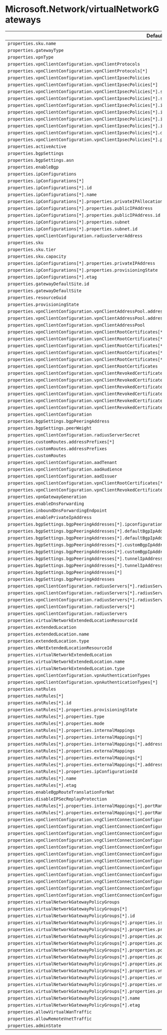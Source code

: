 # Microsoft.Network/virtualNetworkGateways

| Default Path | Alias |
|---|---|
| `properties.sku.name` | `Microsoft.Network/virtualNetworkGateways/sku.name` |
| `properties.gatewayType` | `Microsoft.Network/virtualNetworkGateways/gatewayType` |
| `properties.vpnType` | `Microsoft.Network/virtualNetworkGateways/vpnType` |
| `properties.vpnClientConfiguration.vpnClientProtocols` | `Microsoft.Network/virtualNetworkGateways/vpnClientConfiguration.vpnClientProtocols` |
| `properties.vpnClientConfiguration.vpnClientProtocols[*]` | `Microsoft.Network/virtualNetworkGateways/vpnClientConfiguration.vpnClientProtocols[*]` |
| `properties.vpnClientConfiguration.vpnClientIpsecPolicies` | `Microsoft.Network/virtualNetworkGateways/vpnClientConfiguration.vpnClientIpsecPolicies` |
| `properties.vpnClientConfiguration.vpnClientIpsecPolicies[*]` | `Microsoft.Network/virtualNetworkGateways/vpnClientConfiguration.vpnClientIpsecPolicies[*]` |
| `properties.vpnClientConfiguration.vpnClientIpsecPolicies[*].saLifeTimeSeconds` | `Microsoft.Network/virtualNetworkGateways/vpnClientConfiguration.vpnClientIpsecPolicies[*].saLifeTimeSeconds` |
| `properties.vpnClientConfiguration.vpnClientIpsecPolicies[*].saDataSizeKilobytes` | `Microsoft.Network/virtualNetworkGateways/vpnClientConfiguration.vpnClientIpsecPolicies[*].saDataSizeKilobytes` |
| `properties.vpnClientConfiguration.vpnClientIpsecPolicies[*].ipsecEncryption` | `Microsoft.Network/virtualNetworkGateways/vpnClientConfiguration.vpnClientIpsecPolicies[*].ipsecEncryption` |
| `properties.vpnClientConfiguration.vpnClientIpsecPolicies[*].ipsecIntegrity` | `Microsoft.Network/virtualNetworkGateways/vpnClientConfiguration.vpnClientIpsecPolicies[*].ipsecIntegrity` |
| `properties.vpnClientConfiguration.vpnClientIpsecPolicies[*].ikeEncryption` | `Microsoft.Network/virtualNetworkGateways/vpnClientConfiguration.vpnClientIpsecPolicies[*].ikeEncryption` |
| `properties.vpnClientConfiguration.vpnClientIpsecPolicies[*].ikeIntegrity` | `Microsoft.Network/virtualNetworkGateways/vpnClientConfiguration.vpnClientIpsecPolicies[*].ikeIntegrity` |
| `properties.vpnClientConfiguration.vpnClientIpsecPolicies[*].dhGroup` | `Microsoft.Network/virtualNetworkGateways/vpnClientConfiguration.vpnClientIpsecPolicies[*].dhGroup` |
| `properties.vpnClientConfiguration.vpnClientIpsecPolicies[*].pfsGroup` | `Microsoft.Network/virtualNetworkGateways/vpnClientConfiguration.vpnClientIpsecPolicies[*].pfsGroup` |
| `properties.activeActive` | `Microsoft.Network/virtualNetworkGateways/activeActive` |
| `properties.bgpSettings` | `Microsoft.Network/virtualNetworkGateways/bgpSettings` |
| `properties.bgpSettings.asn` | `Microsoft.Network/virtualNetworkGateways/bgpSettings.asn` |
| `properties.enableBgp` | `Microsoft.Network/virtualNetworkGateways/enableBgp` |
| `properties.ipConfigurations` | `Microsoft.Network/virtualNetworkGateways/ipConfigurations` |
| `properties.ipConfigurations[*]` | `Microsoft.Network/virtualNetworkGateways/ipConfigurations[*]` |
| `properties.ipConfigurations[*].id` | `Microsoft.Network/virtualNetworkGateways/ipConfigurations[*].id` |
| `properties.ipConfigurations[*].name` | `Microsoft.Network/virtualNetworkGateways/ipConfigurations[*].name` |
| `properties.ipConfigurations[*].properties.privateIPAllocationMethod` | `Microsoft.Network/virtualNetworkGateways/ipConfigurations[*].privateIPAllocationMethod` |
| `properties.ipConfigurations[*].properties.publicIPAddress` | `Microsoft.Network/virtualNetworkGateways/ipConfigurations[*].publicIPAddress` |
| `properties.ipConfigurations[*].properties.publicIPAddress.id` | `Microsoft.Network/virtualNetworkGateways/ipConfigurations[*].publicIPAddress.id` |
| `properties.ipConfigurations[*].properties.subnet` | `Microsoft.Network/virtualNetworkGateways/ipConfigurations[*].subnet` |
| `properties.ipConfigurations[*].properties.subnet.id` | `Microsoft.Network/virtualNetworkGateways/ipConfigurations[*].subnet.id` |
| `properties.vpnClientConfiguration.radiusServerAddress` | `Microsoft.Network/virtualNetworkGateways/vpnClientConfiguration.radiusServerAddress` |
| `properties.sku` | `Microsoft.Network/virtualNetworkGateways/sku` |
| `properties.sku.tier` | `Microsoft.Network/virtualNetworkGateways/sku.tier` |
| `properties.sku.capacity` | `Microsoft.Network/virtualNetworkGateways/sku.capacity` |
| `properties.ipConfigurations[*].properties.privateIPAddress` | `Microsoft.Network/virtualNetworkGateways/ipConfigurations[*].privateIPAddress` |
| `properties.ipConfigurations[*].properties.provisioningState` | `Microsoft.Network/virtualNetworkGateways/ipConfigurations[*].provisioningState` |
| `properties.ipConfigurations[*].etag` | `Microsoft.Network/virtualNetworkGateways/ipConfigurations[*].etag` |
| `properties.gatewayDefaultSite.id` | `Microsoft.Network/virtualNetworkGateways/gatewayDefaultSite.id` |
| `properties.gatewayDefaultSite` | `Microsoft.Network/virtualNetworkGateways/gatewayDefaultSite` |
| `properties.resourceGuid` | `Microsoft.Network/virtualNetworkGateways/resourceGuid` |
| `properties.provisioningState` | `Microsoft.Network/virtualNetworkGateways/provisioningState` |
| `properties.vpnClientConfiguration.vpnClientAddressPool.addressPrefixes[*]` | `Microsoft.Network/virtualNetworkGateways/vpnClientConfiguration.vpnClientAddressPool.addressPrefixes[*]` |
| `properties.vpnClientConfiguration.vpnClientAddressPool.addressPrefixes` | `Microsoft.Network/virtualNetworkGateways/vpnClientConfiguration.vpnClientAddressPool.addressPrefixes` |
| `properties.vpnClientConfiguration.vpnClientAddressPool` | `Microsoft.Network/virtualNetworkGateways/vpnClientConfiguration.vpnClientAddressPool` |
| `properties.vpnClientConfiguration.vpnClientRootCertificates[*].properties.publicCertData` | `Microsoft.Network/virtualNetworkGateways/vpnClientConfiguration.vpnClientRootCertificates[*].publicCertData` |
| `properties.vpnClientConfiguration.vpnClientRootCertificates[*].properties.provisioningState` | `Microsoft.Network/virtualNetworkGateways/vpnClientConfiguration.vpnClientRootCertificates[*].provisioningState` |
| `properties.vpnClientConfiguration.vpnClientRootCertificates[*].name` | `Microsoft.Network/virtualNetworkGateways/vpnClientConfiguration.vpnClientRootCertificates[*].name` |
| `properties.vpnClientConfiguration.vpnClientRootCertificates[*].etag` | `Microsoft.Network/virtualNetworkGateways/vpnClientConfiguration.vpnClientRootCertificates[*].etag` |
| `properties.vpnClientConfiguration.vpnClientRootCertificates[*]` | `Microsoft.Network/virtualNetworkGateways/vpnClientConfiguration.vpnClientRootCertificates[*]` |
| `properties.vpnClientConfiguration.vpnClientRootCertificates` | `Microsoft.Network/virtualNetworkGateways/vpnClientConfiguration.vpnClientRootCertificates` |
| `properties.vpnClientConfiguration.vpnClientRevokedCertificates[*].properties.thumbprint` | `Microsoft.Network/virtualNetworkGateways/vpnClientConfiguration.vpnClientRevokedCertificates[*].thumbprint` |
| `properties.vpnClientConfiguration.vpnClientRevokedCertificates[*].properties.provisioningState` | `Microsoft.Network/virtualNetworkGateways/vpnClientConfiguration.vpnClientRevokedCertificates[*].provisioningState` |
| `properties.vpnClientConfiguration.vpnClientRevokedCertificates[*].name` | `Microsoft.Network/virtualNetworkGateways/vpnClientConfiguration.vpnClientRevokedCertificates[*].name` |
| `properties.vpnClientConfiguration.vpnClientRevokedCertificates[*].etag` | `Microsoft.Network/virtualNetworkGateways/vpnClientConfiguration.vpnClientRevokedCertificates[*].etag` |
| `properties.vpnClientConfiguration.vpnClientRevokedCertificates[*]` | `Microsoft.Network/virtualNetworkGateways/vpnClientConfiguration.vpnClientRevokedCertificates[*]` |
| `properties.vpnClientConfiguration.vpnClientRevokedCertificates` | `Microsoft.Network/virtualNetworkGateways/vpnClientConfiguration.vpnClientRevokedCertificates` |
| `properties.vpnClientConfiguration` | `Microsoft.Network/virtualNetworkGateways/vpnClientConfiguration` |
| `properties.bgpSettings.bgpPeeringAddress` | `Microsoft.Network/virtualNetworkGateways/bgpSettings.bgpPeeringAddress` |
| `properties.bgpSettings.peerWeight` | `Microsoft.Network/virtualNetworkGateways/bgpSettings.peerWeight` |
| `properties.vpnClientConfiguration.radiusServerSecret` | `Microsoft.Network/virtualNetworkGateways/vpnClientConfiguration.radiusServerSecret` |
| `properties.customRoutes.addressPrefixes[*]` | `Microsoft.Network/virtualNetworkGateways/customRoutes.addressPrefixes[*]` |
| `properties.customRoutes.addressPrefixes` | `Microsoft.Network/virtualNetworkGateways/customRoutes.addressPrefixes` |
| `properties.customRoutes` | `Microsoft.Network/virtualNetworkGateways/customRoutes` |
| `properties.vpnClientConfiguration.aadTenant` | `Microsoft.Network/virtualNetworkGateways/vpnClientConfiguration.aadTenant` |
| `properties.vpnClientConfiguration.aadAudience` | `Microsoft.Network/virtualNetworkGateways/vpnClientConfiguration.aadAudience` |
| `properties.vpnClientConfiguration.aadIssuer` | `Microsoft.Network/virtualNetworkGateways/vpnClientConfiguration.aadIssuer` |
| `properties.vpnClientConfiguration.vpnClientRootCertificates[*].id` | `Microsoft.Network/virtualNetworkGateways/vpnClientConfiguration.vpnClientRootCertificates[*].id` |
| `properties.vpnClientConfiguration.vpnClientRevokedCertificates[*].id` | `Microsoft.Network/virtualNetworkGateways/vpnClientConfiguration.vpnClientRevokedCertificates[*].id` |
| `properties.vpnGatewayGeneration` | `Microsoft.Network/virtualNetworkGateways/vpnGatewayGeneration` |
| `properties.enableDnsForwarding` | `Microsoft.Network/virtualNetworkGateways/enableDnsForwarding` |
| `properties.inboundDnsForwardingEndpoint` | `Microsoft.Network/virtualNetworkGateways/inboundDnsForwardingEndpoint` |
| `properties.enablePrivateIpAddress` | `Microsoft.Network/virtualNetworkGateways/enablePrivateIpAddress` |
| `properties.bgpSettings.bgpPeeringAddresses[*].ipconfigurationId` | `Microsoft.Network/virtualNetworkGateways/bgpSettings.bgpPeeringAddresses[*].ipconfigurationId` |
| `properties.bgpSettings.bgpPeeringAddresses[*].defaultBgpIpAddresses[*]` | `Microsoft.Network/virtualNetworkGateways/bgpSettings.bgpPeeringAddresses[*].defaultBgpIpAddresses[*]` |
| `properties.bgpSettings.bgpPeeringAddresses[*].defaultBgpIpAddresses` | `Microsoft.Network/virtualNetworkGateways/bgpSettings.bgpPeeringAddresses[*].defaultBgpIpAddresses` |
| `properties.bgpSettings.bgpPeeringAddresses[*].customBgpIpAddresses[*]` | `Microsoft.Network/virtualNetworkGateways/bgpSettings.bgpPeeringAddresses[*].customBgpIpAddresses[*]` |
| `properties.bgpSettings.bgpPeeringAddresses[*].customBgpIpAddresses` | `Microsoft.Network/virtualNetworkGateways/bgpSettings.bgpPeeringAddresses[*].customBgpIpAddresses` |
| `properties.bgpSettings.bgpPeeringAddresses[*].tunnelIpAddresses[*]` | `Microsoft.Network/virtualNetworkGateways/bgpSettings.bgpPeeringAddresses[*].tunnelIpAddresses[*]` |
| `properties.bgpSettings.bgpPeeringAddresses[*].tunnelIpAddresses` | `Microsoft.Network/virtualNetworkGateways/bgpSettings.bgpPeeringAddresses[*].tunnelIpAddresses` |
| `properties.bgpSettings.bgpPeeringAddresses[*]` | `Microsoft.Network/virtualNetworkGateways/bgpSettings.bgpPeeringAddresses[*]` |
| `properties.bgpSettings.bgpPeeringAddresses` | `Microsoft.Network/virtualNetworkGateways/bgpSettings.bgpPeeringAddresses` |
| `properties.vpnClientConfiguration.radiusServers[*].radiusServerAddress` | `Microsoft.Network/virtualNetworkGateways/vpnClientConfiguration.radiusServers[*].radiusServerAddress` |
| `properties.vpnClientConfiguration.radiusServers[*].radiusServerScore` | `Microsoft.Network/virtualNetworkGateways/vpnClientConfiguration.radiusServers[*].radiusServerScore` |
| `properties.vpnClientConfiguration.radiusServers[*].radiusServerSecret` | `Microsoft.Network/virtualNetworkGateways/vpnClientConfiguration.radiusServers[*].radiusServerSecret` |
| `properties.vpnClientConfiguration.radiusServers[*]` | `Microsoft.Network/virtualNetworkGateways/vpnClientConfiguration.radiusServers[*]` |
| `properties.vpnClientConfiguration.radiusServers` | `Microsoft.Network/virtualNetworkGateways/vpnClientConfiguration.radiusServers` |
| `properties.virtualNetworkExtendedLocationResourceId` | `Microsoft.Network/virtualnetworkgateways/virtualNetworkExtendedLocationResourceId` |
| `properties.extendedLocation` | `Microsoft.Network/virtualnetworkgateways/extendedLocation` |
| `properties.extendedLocation.name` | `Microsoft.Network/virtualnetworkgateways/extendedLocation.name` |
| `properties.extendedLocation.type` | `Microsoft.Network/virtualnetworkgateways/extendedLocation.type` |
| `properties.vNetExtendedLocationResourceId` | `Microsoft.Network/virtualnetworkgateways/vNetExtendedLocationResourceId` |
| `properties.virtualNetworkExtendedLocation` | `Microsoft.Network/virtualnetworkgateways/virtualNetworkExtendedLocation` |
| `properties.virtualNetworkExtendedLocation.name` | `Microsoft.Network/virtualnetworkgateways/virtualNetworkExtendedLocation.name` |
| `properties.virtualNetworkExtendedLocation.type` | `Microsoft.Network/virtualnetworkgateways/virtualNetworkExtendedLocation.type` |
| `properties.vpnClientConfiguration.vpnAuthenticationTypes` | `Microsoft.Network/virtualnetworkgateways/vpnClientConfiguration.vpnAuthenticationTypes` |
| `properties.vpnClientConfiguration.vpnAuthenticationTypes[*]` | `Microsoft.Network/virtualnetworkgateways/vpnClientConfiguration.vpnAuthenticationTypes[*]` |
| `properties.natRules` | `Microsoft.Network/virtualnetworkgateways/natRules` |
| `properties.natRules[*]` | `Microsoft.Network/virtualnetworkgateways/natRules[*]` |
| `properties.natRules[*].id` | `Microsoft.Network/virtualnetworkgateways/natRules[*].id` |
| `properties.natRules[*].properties.provisioningState` | `Microsoft.Network/virtualnetworkgateways/natRules[*].provisioningState` |
| `properties.natRules[*].properties.type` | `Microsoft.Network/virtualnetworkgateways/natRules[*].type` |
| `properties.natRules[*].properties.mode` | `Microsoft.Network/virtualnetworkgateways/natRules[*].mode` |
| `properties.natRules[*].properties.internalMappings` | `Microsoft.Network/virtualnetworkgateways/natRules[*].internalMappings` |
| `properties.natRules[*].properties.internalMappings[*]` | `Microsoft.Network/virtualnetworkgateways/natRules[*].internalMappings[*]` |
| `properties.natRules[*].properties.internalMappings[*].addressSpace` | `Microsoft.Network/virtualnetworkgateways/natRules[*].internalMappings[*].addressSpace` |
| `properties.natRules[*].properties.externalMappings` | `Microsoft.Network/virtualnetworkgateways/natRules[*].externalMappings` |
| `properties.natRules[*].properties.externalMappings[*]` | `Microsoft.Network/virtualnetworkgateways/natRules[*].externalMappings[*]` |
| `properties.natRules[*].properties.externalMappings[*].addressSpace` | `Microsoft.Network/virtualnetworkgateways/natRules[*].externalMappings[*].addressSpace` |
| `properties.natRules[*].properties.ipConfigurationId` | `Microsoft.Network/virtualnetworkgateways/natRules[*].ipConfigurationId` |
| `properties.natRules[*].name` | `Microsoft.Network/virtualnetworkgateways/natRules[*].name` |
| `properties.natRules[*].etag` | `Microsoft.Network/virtualnetworkgateways/natRules[*].etag` |
| `properties.enableBgpRouteTranslationForNat` | `Microsoft.Network/virtualnetworkgateways/enableBgpRouteTranslationForNat` |
| `properties.disableIPSecReplayProtection` | `Microsoft.Network/virtualnetworkgateways/disableIPSecReplayProtection` |
| `properties.natRules[*].properties.internalMappings[*].portRange` | `Microsoft.Network/virtualnetworkgateways/natRules[*].internalMappings[*].portRange` |
| `properties.natRules[*].properties.externalMappings[*].portRange` | `Microsoft.Network/virtualnetworkgateways/natRules[*].externalMappings[*].portRange` |
| `properties.vpnClientConfiguration.vngClientConnectionConfigurations` | `Microsoft.Network/virtualnetworkgateways/vpnClientConfiguration.vngClientConnectionConfigurations` |
| `properties.vpnClientConfiguration.vngClientConnectionConfigurations[*]` | `Microsoft.Network/virtualnetworkgateways/vpnClientConfiguration.vngClientConnectionConfigurations[*]` |
| `properties.vpnClientConfiguration.vngClientConnectionConfigurations[*].id` | `Microsoft.Network/virtualnetworkgateways/vpnClientConfiguration.vngClientConnectionConfigurations[*].id` |
| `properties.vpnClientConfiguration.vngClientConnectionConfigurations[*].properties.vpnClientAddressPool` | `Microsoft.Network/virtualnetworkgateways/vpnClientConfiguration.vngClientConnectionConfigurations[*].vpnClientAddressPool` |
| `properties.vpnClientConfiguration.vngClientConnectionConfigurations[*].properties.vpnClientAddressPool.addressPrefixes` | `Microsoft.Network/virtualnetworkgateways/vpnClientConfiguration.vngClientConnectionConfigurations[*].vpnClientAddressPool.addressPrefixes` |
| `properties.vpnClientConfiguration.vngClientConnectionConfigurations[*].properties.vpnClientAddressPool.addressPrefixes[*]` | `Microsoft.Network/virtualnetworkgateways/vpnClientConfiguration.vngClientConnectionConfigurations[*].vpnClientAddressPool.addressPrefixes[*]` |
| `properties.vpnClientConfiguration.vngClientConnectionConfigurations[*].properties.virtualNetworkGatewayPolicyGroups` | `Microsoft.Network/virtualnetworkgateways/vpnClientConfiguration.vngClientConnectionConfigurations[*].virtualNetworkGatewayPolicyGroups` |
| `properties.vpnClientConfiguration.vngClientConnectionConfigurations[*].properties.virtualNetworkGatewayPolicyGroups[*]` | `Microsoft.Network/virtualnetworkgateways/vpnClientConfiguration.vngClientConnectionConfigurations[*].virtualNetworkGatewayPolicyGroups[*]` |
| `properties.vpnClientConfiguration.vngClientConnectionConfigurations[*].properties.virtualNetworkGatewayPolicyGroups[*].id` | `Microsoft.Network/virtualnetworkgateways/vpnClientConfiguration.vngClientConnectionConfigurations[*].virtualNetworkGatewayPolicyGroups[*].id` |
| `properties.vpnClientConfiguration.vngClientConnectionConfigurations[*].properties.provisioningState` | `Microsoft.Network/virtualnetworkgateways/vpnClientConfiguration.vngClientConnectionConfigurations[*].provisioningState` |
| `properties.vpnClientConfiguration.vngClientConnectionConfigurations[*].name` | `Microsoft.Network/virtualnetworkgateways/vpnClientConfiguration.vngClientConnectionConfigurations[*].name` |
| `properties.vpnClientConfiguration.vngClientConnectionConfigurations[*].etag` | `Microsoft.Network/virtualnetworkgateways/vpnClientConfiguration.vngClientConnectionConfigurations[*].etag` |
| `properties.virtualNetworkGatewayPolicyGroups` | `Microsoft.Network/virtualnetworkgateways/virtualNetworkGatewayPolicyGroups` |
| `properties.virtualNetworkGatewayPolicyGroups[*]` | `Microsoft.Network/virtualnetworkgateways/virtualNetworkGatewayPolicyGroups[*]` |
| `properties.virtualNetworkGatewayPolicyGroups[*].id` | `Microsoft.Network/virtualnetworkgateways/virtualNetworkGatewayPolicyGroups[*].id` |
| `properties.virtualNetworkGatewayPolicyGroups[*].properties.isDefault` | `Microsoft.Network/virtualnetworkgateways/virtualNetworkGatewayPolicyGroups[*].isDefault` |
| `properties.virtualNetworkGatewayPolicyGroups[*].properties.priority` | `Microsoft.Network/virtualnetworkgateways/virtualNetworkGatewayPolicyGroups[*].priority` |
| `properties.virtualNetworkGatewayPolicyGroups[*].properties.policyMembers` | `Microsoft.Network/virtualnetworkgateways/virtualNetworkGatewayPolicyGroups[*].policyMembers` |
| `properties.virtualNetworkGatewayPolicyGroups[*].properties.policyMembers[*]` | `Microsoft.Network/virtualnetworkgateways/virtualNetworkGatewayPolicyGroups[*].policyMembers[*]` |
| `properties.virtualNetworkGatewayPolicyGroups[*].properties.policyMembers[*].name` | `Microsoft.Network/virtualnetworkgateways/virtualNetworkGatewayPolicyGroups[*].policyMembers[*].name` |
| `properties.virtualNetworkGatewayPolicyGroups[*].properties.policyMembers[*].attributeType` | `Microsoft.Network/virtualnetworkgateways/virtualNetworkGatewayPolicyGroups[*].policyMembers[*].attributeType` |
| `properties.virtualNetworkGatewayPolicyGroups[*].properties.policyMembers[*].attributeValue` | `Microsoft.Network/virtualnetworkgateways/virtualNetworkGatewayPolicyGroups[*].policyMembers[*].attributeValue` |
| `properties.virtualNetworkGatewayPolicyGroups[*].properties.vngClientConnectionConfigurations` | `Microsoft.Network/virtualnetworkgateways/virtualNetworkGatewayPolicyGroups[*].vngClientConnectionConfigurations` |
| `properties.virtualNetworkGatewayPolicyGroups[*].properties.vngClientConnectionConfigurations[*]` | `Microsoft.Network/virtualnetworkgateways/virtualNetworkGatewayPolicyGroups[*].vngClientConnectionConfigurations[*]` |
| `properties.virtualNetworkGatewayPolicyGroups[*].properties.vngClientConnectionConfigurations[*].id` | `Microsoft.Network/virtualnetworkgateways/virtualNetworkGatewayPolicyGroups[*].vngClientConnectionConfigurations[*].id` |
| `properties.virtualNetworkGatewayPolicyGroups[*].properties.provisioningState` | `Microsoft.Network/virtualnetworkgateways/virtualNetworkGatewayPolicyGroups[*].provisioningState` |
| `properties.virtualNetworkGatewayPolicyGroups[*].name` | `Microsoft.Network/virtualnetworkgateways/virtualNetworkGatewayPolicyGroups[*].name` |
| `properties.virtualNetworkGatewayPolicyGroups[*].etag` | `Microsoft.Network/virtualnetworkgateways/virtualNetworkGatewayPolicyGroups[*].etag` |
| `properties.allowVirtualWanTraffic` | `Microsoft.Network/virtualnetworkgateways/allowVirtualWanTraffic` |
| `properties.allowRemoteVnetTraffic` | `Microsoft.Network/virtualnetworkgateways/allowRemoteVnetTraffic` |
| `properties.adminState` | `Microsoft.Network/virtualnetworkgateways/adminState` |

